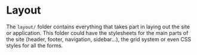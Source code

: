 # Layout

The `layout/` folder contains everything that takes part in laying out the site or application. This folder could have the stylesheets for the main parts of the site (header, footer, navigation, sidebar...), the grid system or even CSS styles for all the forms.